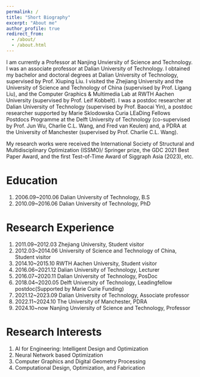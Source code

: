 ```yaml
---
permalink: /
title: "Short Biography"
excerpt: "About me"
author_profile: true
redirect_from: 
  - /about/
  - /about.html
---
```


I am currently a Professor at Nanjing Unviersity of Science and Technology. 
I was an associate professor at Dalian University of Technology. 
I obtained my bachelor and doctoral degrees at Dalian University of Technology, 
supervised by Prof. Xiuping Liu.
I visited the Zhejiang University and the University of Science and Technology of 
China (supervised by Prof. Ligang Liu), and the Computer Graphics & Multimedia Lab at RWTH 
Aachen University (supervised by Prof. Leif Kobbelt). I was a postdoc researcher at Dalian University of 
Technology (supervised by Prof. Baocai Yin), a postdoc researcher supported by Marie Sklodowska Curia 
LEaDing Fellows Postdocs Programme at the Delft University 
of Technology (co-supervised by Prof. Jun Wu, Charlie C.L. Wang, and 
Fred van Keulen) and, a PDRA at the University of Manchester (supervised by Prof. Charlie C.L. Wang). 

My research works were received the International Society of 
Structural and Multidisciplinary Optimization (ISSMO)/ Springer prize, the 
GDC 2021 Best Paper Award, and the first Test-of-Time Award of Siggraph Asia (2023), etc. 

Education
======
1. 2006.09~2010.06  Dalian University of Technology, B.S
1. 2010.09~2016.06  Dalian University of Technology, PhD

Research Experience
======
1. 2011.09~2012.03 Zhejiang University,                             Student visitor
1. 2012.03~2014.06 University of Science and Technology of China,   Student visitor
1. 2014.10~2015.10 RWTH Aachen University,                          Student visitor
1. 2016.06~2021.12 Dalian University of Technology,                 Lecturer
1. 2016.07~2020.11 Dalian University of Technology,                 PosDoc
1. 2018.04~2020.05 Delft University of Technology,                  Leadingfellow postdoc(Supported by Marie Curie Funding)
1. 2021.12~2023.09 Dalian University of Technology,                 Associate professor
1. 2022.11~2024.10 The University of Manchester,                    PDRA
1. 2024.10~now     Nanjing Unviersity of Science and Technology,    Professor

Research Interests
======
1. AI for Engineering: Intelligent Design and Optimization 
1. Neural Network based Optimization
1. Computer Graphics and Digital Geometry Processing
1. Computational Design, Optimization, and Fabrication